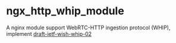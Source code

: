 # ngx_http_whip_module
A nginx module support WebRTC-HTTP ingestion protocol (WHIP), implement [draft-ietf-wish-whip-02](https://www.ietf.org/id/draft-ietf-wish-whip-02.html)

